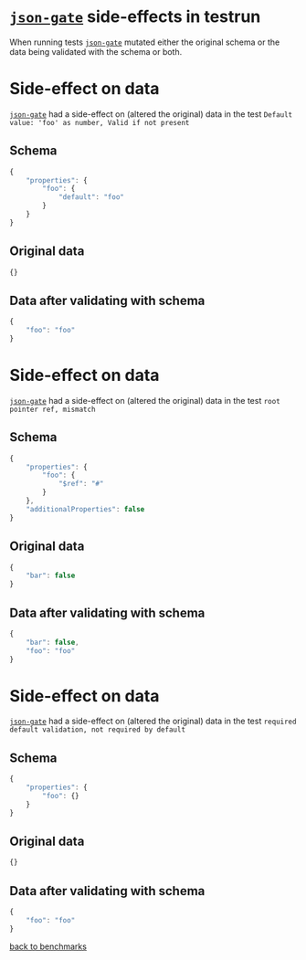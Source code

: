 # [`json-gate`](https://github.com/oferei/json-gate#readme) side-effects in testrun

When running tests [`json-gate`](https://github.com/oferei/json-gate#readme) mutated either the original schema or the data being validated with the schema or both.


# Side-effect on data
[`json-gate`](https://github.com/oferei/json-gate#readme) had a side-effect on (altered the original) data in the test `Default value: 'foo' as number, Valid if not present`
## Schema
```js
{
	"properties": {
		"foo": {
			"default": "foo"
		}
	}
}
```
## Original data
```js
{}
```
## Data after validating with schema
```js
{
	"foo": "foo"
}
```

# Side-effect on data
[`json-gate`](https://github.com/oferei/json-gate#readme) had a side-effect on (altered the original) data in the test `root pointer ref, mismatch`
## Schema
```js
{
	"properties": {
		"foo": {
			"$ref": "#"
		}
	},
	"additionalProperties": false
}
```
## Original data
```js
{
	"bar": false
}
```
## Data after validating with schema
```js
{
	"bar": false,
	"foo": "foo"
}
```

# Side-effect on data
[`json-gate`](https://github.com/oferei/json-gate#readme) had a side-effect on (altered the original) data in the test `required default validation, not required by default`
## Schema
```js
{
	"properties": {
		"foo": {}
	}
}
```
## Original data
```js
{}
```
## Data after validating with schema
```js
{
	"foo": "foo"
}
```

[back to benchmarks](https://github.com/ebdrup/json-schema-benchmark)